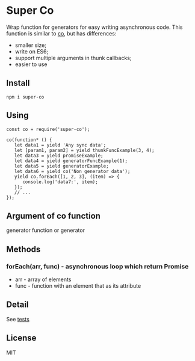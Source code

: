 # Super Co
Wrap function for generators for easy writing asynchronous code.
This function is similar to [co](https://github.com/tj/co), but has differences:
- smaller size;
- write on ES6;
- support multiple arguments in thunk callbacks;
- easier to use

## Install
```
npm i super-co
```

## Using
```JS
const co = require('super-co');
 
co(function* () {
   let data1 = yield 'Any sync data';
   let [param1, param2] = yield thunkFuncExample(3, 4);
   let data3 = yield promiseExample;
   let data4 = yield generatorFuncExample(1);
   let data5 = yield generatorExample;
   let data6 = yield co('Non generator data');
   yield co.forEach([1, 2, 3], (item) => {
      console.log('data7:', item);
   });
   // ...
});
```

## Argument of co function
generator function or generator

## Methods
### forEach(arr, func) - asynchronous loop which return Promise

- arr - array of elements
- func - function with an element that as its attribute


## Detail
See [tests](https://github.com/babenkoma/super-co/blob/master/test/index.js)

## License
MIT
